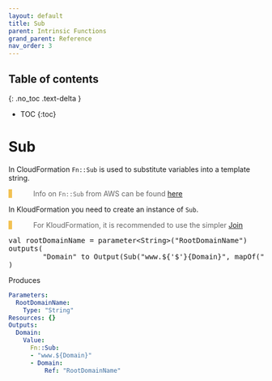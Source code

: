 ```yaml
---
layout: default
title: Sub
parent: Intrinsic Functions
grand_parent: Reference
nav_order: 3
---
```

<script src="https://unpkg.com/kotlin-playground@1" data-selector=".kotlin"></script>
<style>
blockquote{
    color: #666;
    margin: 0;
    padding-left: 3em;
    border-left: 0.5em #f2c152 solid;
}
</style>

## Table of contents
{: .no_toc .text-delta }

* TOC
{:toc}

# Sub

In CloudFormation `Fn::Sub` is used to substitute variables into a template string.

> Info on `Fn::Sub` from AWS can be found [here](https://docs.aws.amazon.com/AWSCloudFormation/latest/UserGuide/intrinsic-function-reference-sub.html)

In KloudFormation you need to create an instance of `Sub`.

> For KloudFormation, it is recommended to use the simpler [Join](./join.html)

<pre class="kotlin" data-highlight-only>
val rootDomainName = parameter&lt;String&gt;("RootDomainName")
outputs(
        "Domain" to Output(Sub("www.${'$'}{Domain}", mapOf("Domain" to rootDomainName.ref())))
)
</pre>

Produces

```yaml
Parameters:
  RootDomainName:
    Type: "String"
Resources: {}
Outputs:
  Domain:
    Value:
      Fn::Sub:
      - "www.${Domain}"
      - Domain:
          Ref: "RootDomainName"
```



